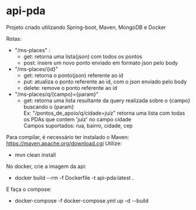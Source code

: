 # api-pda

Projeto criado utilizando Spring-boot, Maven, MongoDB e Docker
  
Rotas:  
- "/ms-places" :  
    - get: retorna uma lista(json) com todos os pontos  
    - post: insere um novo ponto enviado em formato json pelo body  
 - "/ms-places/{id}"
    - get: retorna o ponto(json) referente ao id
    - put: atualiza o ponto referente ao id, com o json enviado pelo body
    - delete: remove o ponto referente ao id  
 - "/ms-places/q/{campo}={param}"
    - get: retorna uma lista resultante da query realizada sobre o {campo} buscando o {param}  
      Ex: "/pontos_de_apoio/q/cidade=juiz" retorna uma lista com todas os PDAs que contem 'juiz' no campo cidade  
      Campos suportados: rua, bairro, cidade, cep

Para compilar, é necessário ter instalado o Maven: https://maven.apache.org/download.cgi
Utilize: 
  - mvn clean install
  
No docker, crie a imagem da api:
  - docker build --rm -f Dockerfile -t api-pda:latest .
  
E faça o compose:
  - docker-compose -f docker-compose.yml up -d --build
